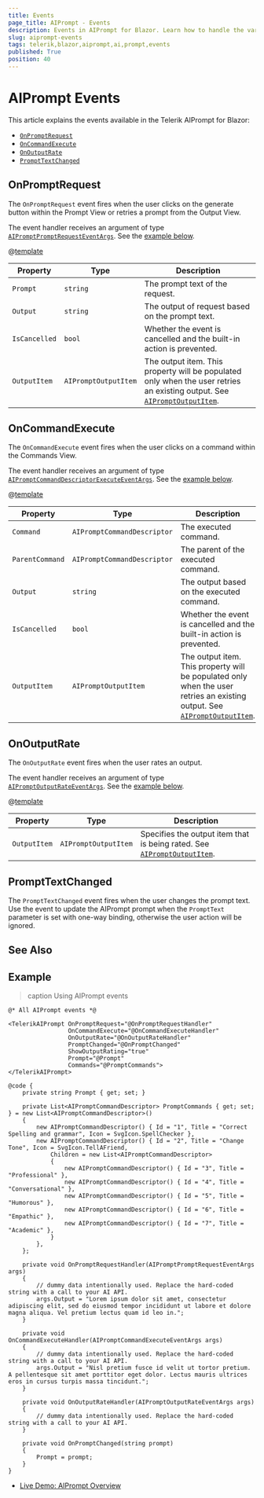 ```yaml
---
title: Events
page_title: AIPrompt - Events
description: Events in AIPrompt for Blazor. Learn how to handle the various events the component offers.
slug: aiprompt-events
tags: telerik,blazor,aiprompt,ai,prompt,events
published: True
position: 40
---
```


# AIPrompt Events

This article explains the events available in the Telerik AIPrompt for Blazor:

* [`OnPromptRequest`](#onpromptrequest)
* [`OnCommandExecute`](#oncommandexecute)
* [`OnOutputRate`](#onoutputrate)
* [`PromptTextChanged`](#promptexttchanged)

## OnPromptRequest

The `OnPromptRequest` event fires when the user clicks on the generate button within the Prompt View or retries a prompt from the Output View.

The event handler receives an argument of type [`AIPromptPromptRequestEventArgs`](/blazor-ui/api/Telerik.Blazor.Components.AIPromptPromptRequestEventArgs). See the [example below](#example).

@[template](/_contentTemplates/common/parameters-table-styles.md#table-layout)

| Property | Type | Description |
| --- | --- | --- |
| `Prompt` | `string` | The prompt text of the request. |
| `Output` | `string` | The output of request based on the prompt text. |
| `IsCancelled` | `bool` | Whether the event is cancelled and the built-in action is prevented. |
| `OutputItem` | `AIPromptOutputItem` | The output item. This property will be populated only when the user retries an existing output. See [`AIPromptOutputItem`](/blazor-ui/api/Telerik.Blazor.Components.AIPromptOutputItem). |


## OnCommandExecute

The `OnCommandExecute` event fires when the user clicks on a command within the Commands View.

The event handler receives an argument of type [`AIPromptCommandDescriptorExecuteEventArgs`](/blazor-ui/api/Telerik.Blazor.Components.AIPromptCommandDescriptorExecuteEventArgs). See the [example below](#example).

@[template](/_contentTemplates/common/parameters-table-styles.md#table-layout)

| Property | Type | Description |
| --- | --- | --- |
| `Command` | `AIPromptCommandDescriptor` | The executed command. |
| `ParentCommand` | `AIPromptCommandDescriptor` | The parent of the executed command. |
| `Output` | `string` | The output based on the executed command. |
| `IsCancelled` | `bool` | Whether the event is cancelled and the built-in action is prevented. |
| `OutputItem` | `AIPromptOutputItem` | The output item. This property will be populated only when the user retries an existing output. See [`AIPromptOutputItem`](/blazor-ui/api/Telerik.Blazor.Components.AIPromptOutputItem). |


## OnOutputRate

The `OnOutputRate` event fires when the user rates an output.

The event handler receives an argument of type [`AIPromptOutputRateEventArgs`](/blazor-ui/api/Telerik.Blazor.Components.AIPromptOutputRateEventArgs). See the [example below](#example).

@[template](/_contentTemplates/common/parameters-table-styles.md#table-layout)

| Property | Type | Description |
| --- | --- | --- |
| `OutputItem` | `AIPromptOutputItem` | Specifies the output item that is being rated. See [`AIPromptOutputItem`](/blazor-ui/api/Telerik.Blazor.Components.AIPromptOutputItem). |

## PromptTextChanged

The `PromptTextChanged` event fires when the user changes the prompt text. Use the event to update the AIPrompt prompt when the `PromptText` parameter is set with one-way binding, otherwise the user action will be ignored.

## See Also

## Example

>caption Using AIPrompt events

````CSHTML
@* All AIPrompt events *@

<TelerikAIPrompt OnPromptRequest="@OnPromptRequestHandler"
                 OnCommandExecute="@OnCommandExecuteHandler"
                 OnOutputRate="@OnOutputRateHandler"
                 PromptChanged="@OnPromptChanged"
                 ShowOutputRating="true"
                 Prompt="@Prompt"
                 Commands="@PromptCommands">
</TelerikAIPrompt>

@code {
    private string Prompt { get; set; }

    private List<AIPromptCommandDescriptor> PromptCommands { get; set; } = new List<AIPromptCommandDescriptor>()
    {
        new AIPromptCommandDescriptor() { Id = "1", Title = "Correct Spelling and grammar", Icon = SvgIcon.SpellChecker },
        new AIPromptCommandDescriptor() { Id = "2", Title = "Change Tone", Icon = SvgIcon.TellAFriend,
            Children = new List<AIPromptCommandDescriptor>
            {
                new AIPromptCommandDescriptor() { Id = "3", Title = "Professional" },
                new AIPromptCommandDescriptor() { Id = "4", Title = "Conversational" },
                new AIPromptCommandDescriptor() { Id = "5", Title = "Humorous" },
                new AIPromptCommandDescriptor() { Id = "6", Title = "Empathic" },
                new AIPromptCommandDescriptor() { Id = "7", Title = "Academic" },
            }
        },
    };

    private void OnPromptRequestHandler(AIPromptPromptRequestEventArgs args)
    {
        // dummy data intentionally used. Replace the hard-coded string with a call to your AI API.
        args.Output = "Lorem ipsum dolor sit amet, consectetur adipiscing elit, sed do eiusmod tempor incididunt ut labore et dolore magna aliqua. Vel pretium lectus quam id leo in.";
    }

    private void OnCommandExecuteHandler(AIPromptCommandExecuteEventArgs args)
    {
        // dummy data intentionally used. Replace the hard-coded string with a call to your AI API.
        args.Output = "Nisl pretium fusce id velit ut tortor pretium. A pellentesque sit amet porttitor eget dolor. Lectus mauris ultrices eros in cursus turpis massa tincidunt.";
    }

    private void OnOutputRateHandler(AIPromptOutputRateEventArgs args)
    {
        // dummy data intentionally used. Replace the hard-coded string with a call to your AI API.
    }

    private void OnPromptChanged(string prompt)
    {
        Prompt = prompt;
    }
}

````

* [Live Demo: AIPrompt Overview](https://demos.telerik.com/blazor-ui/aiprompt/overview)